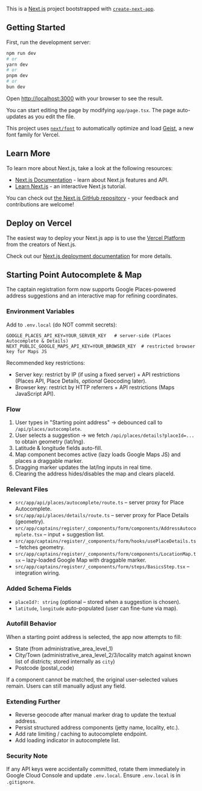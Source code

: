 This is a [Next.js](https://nextjs.org) project bootstrapped with [`create-next-app`](https://nextjs.org/docs/app/api-reference/cli/create-next-app).

## Getting Started

First, run the development server:

```bash
npm run dev
# or
yarn dev
# or
pnpm dev
# or
bun dev
```

Open [http://localhost:3000](http://localhost:3000) with your browser to see the result.

You can start editing the page by modifying `app/page.tsx`. The page auto-updates as you edit the file.

This project uses [`next/font`](https://nextjs.org/docs/app/building-your-application/optimizing/fonts) to automatically optimize and load [Geist](https://vercel.com/font), a new font family for Vercel.

## Learn More

To learn more about Next.js, take a look at the following resources:

- [Next.js Documentation](https://nextjs.org/docs) - learn about Next.js features and API.
- [Learn Next.js](https://nextjs.org/learn) - an interactive Next.js tutorial.

You can check out [the Next.js GitHub repository](https://github.com/vercel/next.js) - your feedback and contributions are welcome!

## Deploy on Vercel

The easiest way to deploy your Next.js app is to use the [Vercel Platform](https://vercel.com/new?utm_medium=default-template&filter=next.js&utm_source=create-next-app&utm_campaign=create-next-app-readme) from the creators of Next.js.

Check out our [Next.js deployment documentation](https://nextjs.org/docs/app/building-your-application/deploying) for more details.

## Starting Point Autocomplete & Map

The captain registration form now supports Google Places-powered address suggestions and an interactive map for refining coordinates.

### Environment Variables

Add to `.env.local` (do NOT commit secrets):

```
GOOGLE_PLACES_API_KEY=YOUR_SERVER_KEY   # server-side (Places Autocomplete & Details)
NEXT_PUBLIC_GOOGLE_MAPS_API_KEY=YOUR_BROWSER_KEY  # restricted browser key for Maps JS
```

Recommended key restrictions:

- Server key: restrict by IP (if using a fixed server) + API restrictions (Places API, Place Details, _optional_ Geocoding later).
- Browser key: restrict by HTTP referrers + API restrictions (Maps JavaScript API).

### Flow

1. User types in "Starting point address" → debounced call to `/api/places/autocomplete`.
2. User selects a suggestion → we fetch `/api/places/details?placeId=...` to obtain geometry (lat/lng).
3. Latitude & longitude fields auto-fill.
4. Map component becomes active (lazy loads Google Maps JS) and places a draggable marker.
5. Dragging marker updates the lat/lng inputs in real time.
6. Clearing the address hides/disables the map and clears placeId.

### Relevant Files

- `src/app/api/places/autocomplete/route.ts` – server proxy for Place Autocomplete.
- `src/app/api/places/details/route.ts` – server proxy for Place Details (geometry).
- `src/app/captains/register/_components/form/components/AddressAutocomplete.tsx` – input + suggestion list.
- `src/app/captains/register/_components/form/hooks/usePlaceDetails.ts` – fetches geometry.
- `src/app/captains/register/_components/form/components/LocationMap.tsx` – lazy-loaded Google Map with draggable marker.
- `src/app/captains/register/_components/form/steps/BasicsStep.tsx` – integration wiring.

### Added Schema Fields

- `placeId?: string` (optional – stored when a suggestion is chosen).
- `latitude`, `longitude` auto-populated (user can fine-tune via map).

### Autofill Behavior

When a starting point address is selected, the app now attempts to fill:

- State (from administrative_area_level_1)
- City/Town (administrative_area_level_2/3/locality match against known list of districts; stored internally as `city`)
- Postcode (postal_code)

If a component cannot be matched, the original user-selected values remain. Users can still manually adjust any field.

### Extending Further

- Reverse geocode after manual marker drag to update the textual address.
- Persist structured address components (jetty name, locality, etc.).
- Add rate limiting / caching to autocomplete endpoint.
- Add loading indicator in autocomplete list.

### Security Note

If any API keys were accidentally committed, rotate them immediately in Google Cloud Console and update `.env.local`. Ensure `.env.local` is in `.gitignore`.
